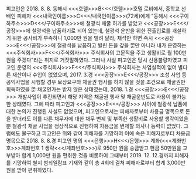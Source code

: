 피고인은 2018. 8. 8. 동해시 <<<호텔>>>B<<</호텔>>>호텔 로비에서, 중학교 선배인 피해자 <<<내국인이름>>>C<<</내국인이름>>>(72세)에게 "동해시 <<<구이하주소>>>D<<</구이하주소>>>에 철광석 채굴 허가를 받았고 <<<공장>>>E<<</공장>>>에 철광석을 납품하기로 되어 있는데, 철광석 운반을 위한 진출입로를 개설하기 위한 공사비가 부족하니 1,000만 원을 빌려 달라, 채석만 하면 즉시 <<<공장>>>E<<</공장>>>에 철광석을 납품하고 빌린 돈을 갚을 뿐만 아니라 내가 운영하는 <<<주식회사>>>F<<</주식회사>>> 주식회사의 고문직을 주고 생활비로 월 100만원을 주겠다"라는 취지로 거짓말하였다.
그러나 사실 피고인은 당시 신용불량자였고 피고인 운영의 <<<주식회사>>>F<<</주식회사>>> 주식회사는 사업실적이 없어 별다른 재산이나 수입이 없었으며, 2017. 3.경 <<<공장>>>E<<</공장>>> 조성 사업 등 공익사업을 시행할 경우 보상요구와 채굴권 행사를 하지 않을 것을 조건으로 채굴권만 획득하였을 뿐 채굴인가는 받지 않은 상태였는데, 2018. 1.경 <<<공장>>>E<<</공장>>> 개발사업이 추진되면서 해당 지역은 채굴권 행사 및 채굴운반도로 사용이 불가능한 상태였다.
그에 따라 피고인과 <<<공장>>>E<<</공장>>> 사이에 철광석 납품에 대한 논의가 진행된 사실도 없었으며, 피고인으로서는 피해자로부터 차용금 명목으로 돈을 받더라도 이를 다른 채무자에 대한 채무 변제 및 부족한 생활비로 사용할 생각이었을 뿐 철광석 채굴 사업을 정상적으로 진행하여 차용금을 변제할 의사나 능력이 없었다.
그럼에도 불구하고 피고인은 위와 같이 피해자를 기망하여 이에 속은 피해자로부터 차용금 명목으로 2018. 8. 8.경 피고인 명의 <<<은행>>>H<<</은행>>> 계좌(<<<계좌번호>>>계좌번호 1 생략<<</계좌번호>>>)로 950만 원을 송금받고 현금 50만원을 교부받아 합계 1,000만 원을 편취한 것을 비롯하여 그때부터 2019. 12. 12.경까지 피해자를 기망하여 별지 범죄일람표 기재와 같이 총 4회에 걸쳐 피해자로부터 합계 3,000만 원을 받아 편취하였다.